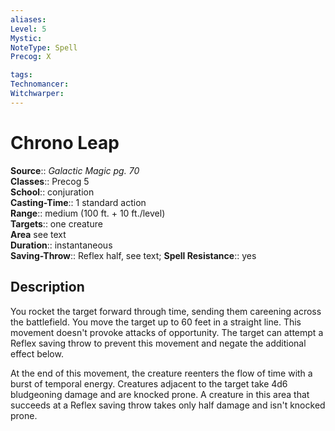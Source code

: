 ```yaml
---
aliases: 
Level: 5
Mystic: 
NoteType: Spell
Precog: X

tags: 
Technomancer: 
Witchwarper: 
---
```


# Chrono Leap

**Source**:: _Galactic Magic pg. 70_  
**Classes**:: Precog 5  
**School**:: conjuration  
**Casting-Time**:: 1 standard action  
**Range**:: medium (100 ft. + 10 ft./level)  
**Targets**:: one creature  
**Area** see text  
**Duration**:: instantaneous  
**Saving-Throw**:: Reflex half, see text;
**Spell Resistance**:: yes

## Description

You rocket the target forward through time, sending them careening across the battlefield. You move the target up to 60 feet in a straight line. This movement doesn't provoke attacks of opportunity. The target can attempt a Reflex saving throw to prevent this movement and negate the additional effect below.

At the end of this movement, the creature reenters the flow of time with a burst of temporal energy. Creatures adjacent to the target take 4d6 bludgeoning damage and are knocked prone. A creature in this area that succeeds at a Reflex saving throw takes only half damage and isn't knocked prone.
